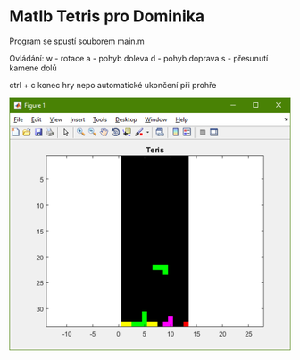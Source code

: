 # Matlb Tetris pro Dominika

Program se spustí souborem main.m

Ovládání:
  w - rotace
  a - pohyb doleva
  d - pohyb doprava
  s - přesunutí kamene dolů

  ctrl + c konec hry
  nepo automatické ukončení při prohře

  ![demo](img.png)
